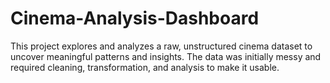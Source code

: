 # Cinema-Analysis-Dashboard
This project explores and analyzes a raw, unstructured cinema dataset to uncover meaningful patterns and insights. The data was initially messy and required cleaning, transformation, and analysis to make it usable.
